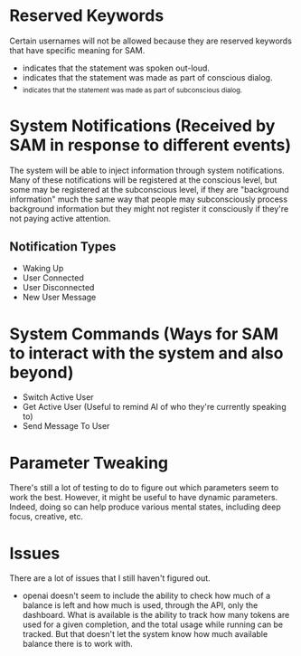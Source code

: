 # Reserved Keywords

Certain usernames will not be allowed because they are reserved keywords that have specific meaning for SAM.
- <VOICE> indicates that the statement was spoken out-loud.
- <CON> indicates that the statement was made as part of conscious dialog.
- <SUB> indicates that the statement was made as part of subconscious dialog.

# System Notifications (Received by SAM in response to different events)

The system will be able to inject information through system notifications. Many of these notifications will be registered at the conscious level, but some may be registered at the subconscious level, if they are "background information" much the same way that people may subconsciously process background information but they might not register it consciously if they're not paying active attention.

## Notification Types

- Waking Up
- User Connected
- User Disconnected
- New User Message

# System Commands (Ways for SAM to interact with the system and also beyond)

- Switch Active User
- Get Active User (Useful to remind AI of who they're currently speaking to)
- Send Message To User

# Parameter Tweaking

There's still a lot of testing to do to figure out which parameters seem to work the best. However, it might be useful to have dynamic parameters. Indeed, doing so can help produce various mental states, including deep focus, creative, etc.

# Issues

There are a lot of issues that I still haven't figured out.

- openai doesn't seem to include the ability to check how much of a balance is left and how much is used, through the API, only the dashboard. What is available is the ability to track how many tokens are used for a given completion, and the total usage while running can be tracked. But that doesn't let the system know how much available balance there is to work with.

